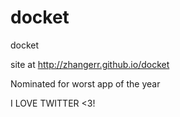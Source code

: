 docket
======

docket

site at http://zhangerr.github.io/docket

Nominated for worst app of the year

I LOVE TWITTER <3!
